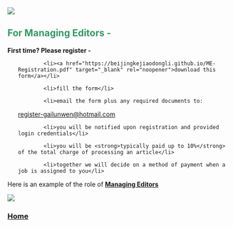 <img src="http://sites.bu.edu/cliveg/files/2018/09/banner.jpg" class="alignright" />

<h2><strong><span style="color: #339966;">For Managing Editors -</span> </strong></h2>

<strong>First time? Please register - </strong>

<ul>

            <li><a href="https://beijingkejiaodongli.github.io/ME-Registration.pdf" target="_blank" rel="noopener">download this form</a></li>

            <li>fill the form</li>

            <li>email the form plus any required documents to:

<a href="mailto:register-gailunwen@hotmail.com"> register-gailunwen@hotmail.com</a></li>

            <li>you will be notified upon registration and provided login credentials</li>

            <li>you will be <strong>typically paid up to 10%</strong> of the total charge of processing an article</li>

            <li>together we will decide on a method of payment when a job is assigned to you</li>

</ul>

Here is an example of the role of <a href="https://beijingkejiaodongli.github.io/ME-How-It-Works-2.png" target="_blank" rel="noopener"><strong>Managing Editors </strong>

<img src="https://beijingkejiaodongli.github.io/ME-How-It-Works-2.png" /></a>

<h3><strong><a href="https://beijingkejiaodongli.github.io">Home</a></strong></h3>

<p style="text-align: right;"><strong> </strong></p>
